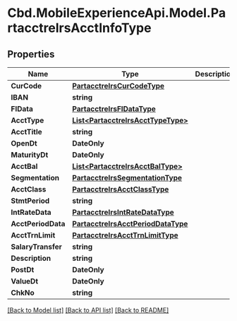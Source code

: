 # Cbd.MobileExperienceApi.Model.PartacctrelrsAcctInfoType

## Properties

Name | Type | Description | Notes
------------ | ------------- | ------------- | -------------
**CurCode** | [**PartacctrelrsCurCodeType**](PartacctrelrsCurCodeType.md) |  | [optional] 
**IBAN** | **string** |  | [optional] 
**FIData** | [**PartacctrelrsFIDataType**](PartacctrelrsFIDataType.md) |  | [optional] 
**AcctType** | [**List&lt;PartacctrelrsAcctTypeType&gt;**](PartacctrelrsAcctTypeType.md) |  | [optional] 
**AcctTitle** | **string** |  | [optional] 
**OpenDt** | **DateOnly** |  | [optional] 
**MaturityDt** | **DateOnly** |  | [optional] 
**AcctBal** | [**List&lt;PartacctrelrsAcctBalType&gt;**](PartacctrelrsAcctBalType.md) |  | [optional] 
**Segmentation** | [**PartacctrelrsSegmentationType**](PartacctrelrsSegmentationType.md) |  | [optional] 
**AcctClass** | [**PartacctrelrsAcctClassType**](PartacctrelrsAcctClassType.md) |  | [optional] 
**StmtPeriod** | **string** |  | [optional] 
**IntRateData** | [**PartacctrelrsIntRateDataType**](PartacctrelrsIntRateDataType.md) |  | [optional] 
**AcctPeriodData** | [**PartacctrelrsAcctPeriodDataType**](PartacctrelrsAcctPeriodDataType.md) |  | [optional] 
**AcctTrnLimit** | [**PartacctrelrsAcctTrnLimitType**](PartacctrelrsAcctTrnLimitType.md) |  | [optional] 
**SalaryTransfer** | **string** |  | [optional] 
**Description** | **string** |  | [optional] 
**PostDt** | **DateOnly** |  | [optional] 
**ValueDt** | **DateOnly** |  | [optional] 
**ChkNo** | **string** |  | [optional] 

[[Back to Model list]](../README.md#documentation-for-models) [[Back to API list]](../README.md#documentation-for-api-endpoints) [[Back to README]](../README.md)

